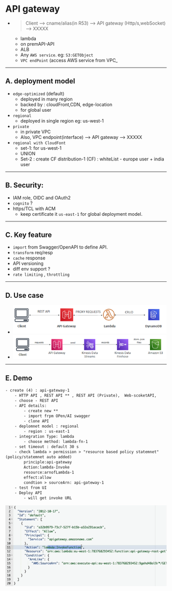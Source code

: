 # API gateway
- > Client --> cname/alias(in R53) --> API gateway (Http/s,webSocket) --> XXXXX
  - lambda
  - on premAPI-API
  - ALB
  - Any `AWS service`.  eg: `S3:GETObject`
  - `VPC endPoint` (access AWS service from VPC_
  
---  
## A. deployment model
  - `edge-optimized` (default)
    - deployed in many region
    - backed by : cloudFront,CDN, edge-location
    - for global user
  - `regional`
    - deployed in single region eg: us-west-1
  - `private`
    - in private VPC
    - Also, VPC endpoint(interface) --> API gateway --> XXXXX
  - `regional with CloudFont`
    - set-1: for us-west-1
    - UNION
    - Set-2 : create CF distribution-1 (CF) : whiteList - europe user + india user
---
## B. Security:
- IAM role, OIDC and OAuth2
- `cognito` ?
- https/TCL with ACM 
  - keep certificate it `us-east-1` for global deployment model.
---
## C. Key feature
- `import` from Swagger/OpenAPI to define API.
- `transform` req/resp
- `cache` response
- API versioning
- diff env support ?
- `rate limiting` , `throttling`

---
## D. Use case
- ![img.png](../99_img/moreSrv/api-gateway/img.png)
- ![img_1.png](../99_img/moreSrv/api-gateway/img_1.png)

---
## E. Demo
```
- create (4) : api-gateway-1
    - HTTP API , REST API ** , REST API (Private),  Web-scoketAPI, 
    - choose - REST API
    - API details:  
        - create new **
        - import frpm OPen/AI swagger
        - clone API
    - deplomnet model : regional 
        - region : us-east-1
    - integration Type: lambda
        - choose method: lambda-fn-1
    - set timeout : default 30 s
    - check lambda > permission > "resource based policy statemnet" (policy/statemnet auto added)
        principle:api-gateway
        Action:lambda-Invoke
        resource:arnofLambda-1
        effect:allow
        condtion > sourceArn: api-gateway-1 
    - test from UI
    - Deploy API
        - will get invoke URL
```
![img_2.png](../99_img/moreSrv/api-gateway/img_2.png)
